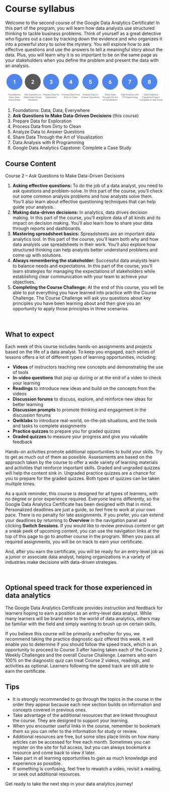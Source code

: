 # Course syllabus
Welcome to the second course of the Google Data Analytics Certificate! In this part of the program, you will learn how data analysts use structured thinking to tackle business problems. Think of yourself as a great detective who figures out a case by tracking down the evidence and who organizes it into a powerful story to solve the mystery. You will explore how to ask effective questions and use the answers to tell a meaningful story about the data. Plus, you will learn why it is so important to be on the same page as your stakeholders when you define the problem and present the data with an analysis. 

![img](img/Syllabus_C2.png)

1. Foundations: Data, Data, Everywhere
2. **Ask Questions to Make Data-Driven Decisions** (this course)
3. Prepare Data for Exploration 
4. Process Data from Dirty to Clean
5. Analyze Data to Answer Questions
6. Share Data Through the Art of Visualization 
7. Data Analysis with R Programming 
8. Google D​ata Analytics Capstone: Complete a Case Study 

## Course Content
C​ourse 2 – Ask Questions to Make Data-Driven Decisions

1. **Asking effective questions:** To do the job of a data analyst, you need to ask questions and problem-solve. In this part of the course, you’ll check out some common analysis problems and how analysts solve them. You’ll also learn about effective questioning techniques that can help guide your analysis.
2. **Making data-driven decisions:** In analytics, data drives decision making. In this part of the course, you’ll explore data of all kinds and its impact on decision making. You’ll also learn how to share your data through reports and dashboards.
3. **Mastering spreadsheet basics:** Spreadsheets are an important data analytics tool. In this part of the course, you’ll learn both why and how data analysts use spreadsheets in their work. You’ll also explore how structured thinking can help analysts better understand problems and come up with solutions. 
4. **Always remembering the stakeholder:** Successful data analysts learn to balance needs and expectations. In this part of the course, you’ll learn strategies for managing the expectations of stakeholders while establishing clear communication with your team to achieve your objectives.  
5. **Completing the Course Challenge:** At the end of this course, you will be able to put everything you have learned into practice with the Course Challenge. The Course Challenge will ask you questions about key principles you have been learning about and then give you an opportunity to apply those principles in three scenarios. 

&nbsp;

## What to expect
Each week of this course includes hands-on assignments and projects based on the life of a data analyst. To keep you engaged, each series of lessons offers a lot of different types of learning opportunities, including:

* **V​ideos** of instructors teaching new concepts and demonstrating the use of tools 
* **In-video questions** that pop up during or at the end of a video to check your learning
* **Readings** to introduce new ideas and build on the concepts from the videos
* **Discussion forums** to discuss, explore, and reinforce new ideas for better learning
* **D​iscussion prompts** to promote thinking and engagement in the discussion forums
* **Q​wiklabs** to introduce real-world, on-the-job situations, and the tools and tasks to complete assignments 
* **Practice quizzes** to prepare you for graded quizzes
* **Graded quizzes** to measure your progress and give you valuable feedback 

Hands-on activities promote additional opportunities to build your skills. Try to get as much out of them as possible. Assessments are based on the approach taken by the course to offer a wide variety of learning materials and activities that reinforce important skills. Graded and ungraded quizzes will  help the content sink in. Ungraded practice quizzes are a chance for you to prepare for the graded quizzes. Both types of quizzes can be taken multiple times. 

As a quick reminder, this course is designed for all types of learners, with no degree or prior experience required. Everyone learns differently, so the Google Data Analytics Certificate has been designed with that in mind. Personalized deadlines are just a guide, so feel free to work at your own pace. There is no penalty for late assignments. If you prefer, you can extend your deadlines by returning to **Overview** in the navigation panel and clicking  **Switch Sessions**. If you would like to review previous content or get a sneak peek of upcoming content, you can use the navigation links at the top of this page to go to another course in the program. When you pass all required assignments, you will be on track to earn your certificate. 

And, after you earn the certificate, you will be ready for an entry-level job as a junior or associate data analyst, helping organizations in a variety of industries make decisions with data-driven strategies. 

&nbsp;

## Optional speed track for those experienced in data analytics
The Google Data Analytics Certificate provides instruction and feedback for learners hoping to earn a position as an entry-level data analyst. While many learners will be brand new to the world of data analytics, others may be familiar with the field and simply wanting to brush up on certain skills. 

If you believe this course will be primarily a refresher for you, we recommend taking the practice diagnostic quiz offered this week. It will enable you to determine if you should follow the speed track, which is an opportunity to proceed to Course 3 after having taken each of the Course 2 Weekly Challenges and the overall Course Challenge. Learners who earn 100% on the diagnostic quiz can treat Course 2 videos, readings, and activities as optional. Learners following the speed track are still able to earn the certificate.

## Tips
* It is strongly recommended to go through the topics in the course in the order they appear because each new section builds on information and concepts covered in previous ones. 
* Take advantage of the additional resources that are linked throughout the course. They are designed to support your learning. 
* W​hen you encounter useful links in the course, remember to bookmark them so you can refer to the information for study or review.
* Additional resources are free, but some sites place limits on how many articles can be accessed for free each month. Sometimes you can register on the site for full access, but you can always bookmark a resource and come back to view it later.
* Take part in all learning opportunities to gain as much knowledge and experience as possible. 
* If something is confusing, feel free to rewatch a video, revisit a reading, or seek out additional resources.

Get ready to take the next step in your data analytics journey!
